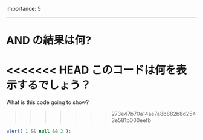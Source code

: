 importance: 5

---

# AND の結果は何?

<<<<<<< HEAD
このコードは何を表示するでしょう？
=======
What is this code going to show?
>>>>>>> 273e47b70a14ae7a8b882b8d2543e581b000eefb

```js
alert( 1 && null && 2 );
```
